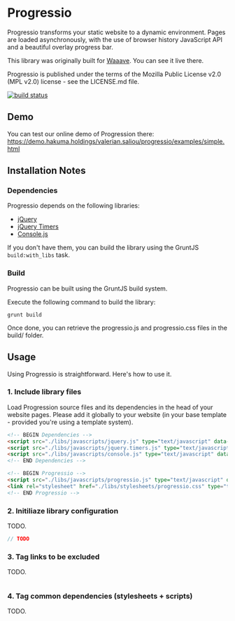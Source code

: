 Progressio
==========

Progressio transforms your static website to a dynamic environment. Pages are loaded asynchronously, with the use of browser history JavaScript API and a beautiful overlay progress bar.

This library was originally built for [Waaave](https://waaave.com/). You can see it live there.

Progressio is published under the terms of the Mozilla Public License v2.0 (MPL v2.0) license - see the LICENSE.md file.

[![build status](https://ci.hakuma.holdings/projects/57/status.png?ref=master)](https://ci.hakuma.holdings/projects/57?ref=master)


## Demo

You can test our online demo of Progression there: https://demo.hakuma.holdings/valerian.saliou/progressio/examples/simple.html


## Installation Notes

### Dependencies

Progressio depends on the following libraries:

* [jQuery](https://github.com/jquery/jquery)
* [jQuery Timers](https://github.com/patryk/jquery.timers)
* [Console.js](https://github.com/valeriansaliou/console.js)

If you don't have them, you can build the library using the GruntJS `build:with_libs` task.

### Build

Progressio can be built using the GruntJS build system.

Execute the following command to build the library:

`grunt build`

Once done, you can retrieve the progressio.js and progressio.css files in the build/ folder.


## Usage

Using Progressio is straightforward. Here's how to use it.

### 1. Include library files

Load Progression source files and its dependencies in the head of your website pages. Please add it globally to your website (in your base template - provided you're using a template system).

```html
<!-- BEGIN Dependencies -->
<script src="./libs/javascripts/jquery.js" type="text/javascript" data-scope="common"></script>
<script src="./libs/javascripts/jquery.timers.js" type="text/javascript" data-scope="common"></script>
<script src="./libs/javascripts/console.js" type="text/javascript" data-scope="common"></script>
<!-- END Dependencies -->

<!-- BEGIN Progressio -->
<script src="./libs/javascripts/progressio.js" type="text/javascript" data-scope="common"></script>
<link rel="stylesheet" href="./libs/stylesheets/progressio.css" type="text/css" data-scope="common">
<!-- END Progressio -->
```


### 2. Initiliaze library configuration

TODO.

```javascript
// TODO
```


### 3. Tag links to be excluded

TODO.

```html
```


### 4. Tag common dependencies (stylesheets + scripts)

TODO.

```html
```
